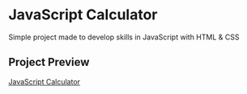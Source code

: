 # JavaScript Calculator

Simple project made to develop skills in JavaScript with HTML & CSS

## Project Preview

[JavaScript Calculator](m4tiss.github.io/JS-calc/)
